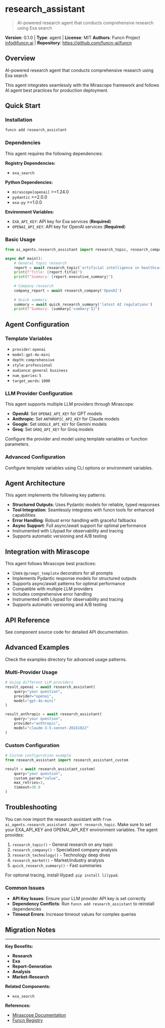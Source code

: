 # research_assistant

> AI-powered research agent that conducts comprehensive research using Exa search

**Version**: 0.1.0 | **Type**: agent | **License**: MIT
**Authors**: Funcn Project <info@funcn.ai> | **Repository**: https://github.com/funcn-ai/funcn

## Overview

AI-powered research agent that conducts comprehensive research using Exa search

This agent integrates seamlessly with the Mirascope framework and follows AI agent best practices for production deployment.

## Quick Start

### Installation

```bash
funcn add research_assistant
```

### Dependencies

This agent requires the following dependencies:

**Registry Dependencies:**

- `exa_search`

**Python Dependencies:**

- `mirascope[openai]` >=1.24.0
- `pydantic` >=2.0.0
- `exa-py` >=1.0.0

**Environment Variables:**

- `EXA_API_KEY`: API key for Exa services (**Required**)
- `OPENAI_API_KEY`: API key for OpenAI services (**Required**)

### Basic Usage

```python
from ai_agents.research_assistant import research_topic, research_company

async def main():
    # General topic research
    report = await research_topic('artificial intelligence in healthcare')
    print(f"Title: {report.title}")
    print(f"Summary: {report.executive_summary}")
    
    # Company research
    company_report = await research_company('OpenAI')
    
    # Quick summary
    summary = await quick_research_summary('latest AI regulations')
    print(f"Summary: {summary['summary']}")
```

## Agent Configuration

### Template Variables

- `provider`: `openai`
- `model`: `gpt-4o-mini`
- `depth`: `comprehensive`
- `style`: `professional`
- `audience`: `general business`
- `num_queries`: `5`
- `target_words`: `1000`

### LLM Provider Configuration

This agent supports multiple LLM providers through Mirascope:

- **OpenAI**: Set `OPENAI_API_KEY` for GPT models
- **Anthropic**: Set `ANTHROPIC_API_KEY` for Claude models
- **Google**: Set `GOOGLE_API_KEY` for Gemini models
- **Groq**: Set `GROQ_API_KEY` for Groq models

Configure the provider and model using template variables or function parameters.

### Advanced Configuration

Configure template variables using CLI options or environment variables.

## Agent Architecture

This agent implements the following key patterns:

- **Structured Outputs**: Uses Pydantic models for reliable, typed responses
- **Tool Integration**: Seamlessly integrates with funcn tools for enhanced capabilities
- **Error Handling**: Robust error handling with graceful fallbacks
- **Async Support**: Full async/await support for optimal performance
- Instrumented with Lilypad for observability and tracing
- Supports automatic versioning and A/B testing

## Integration with Mirascope

This agent follows Mirascope best practices:

- Uses `@prompt_template` decorators for all prompts
- Implements Pydantic response models for structured outputs
- Supports async/await patterns for optimal performance
- Compatible with multiple LLM providers
- Includes comprehensive error handling
- Instrumented with Lilypad for observability and tracing
- Supports automatic versioning and A/B testing

## API Reference

See component source code for detailed API documentation.

## Advanced Examples

Check the examples directory for advanced usage patterns.

### Multi-Provider Usage

```python
# Using different LLM providers
result_openai = await research_assistant(
    query="your question",
    provider="openai",
    model="gpt-4o-mini"
)

result_anthropic = await research_assistant(
    query="your question",
    provider="anthropic",
    model="claude-3-5-sonnet-20241022"
)
```

### Custom Configuration

```python
# Custom configuration example
from research_assistant import research_assistant_custom

result = await research_assistant_custom(
    query="your question",
    custom_param="value",
    max_retries=3,
    timeout=30.0
)
```

## Troubleshooting

You can now import the research assistant with `from ai_agents.research_assistant import research_topic`. Make sure to set your EXA_API_KEY and OPENAI_API_KEY environment variables. The agent provides:

1. `research_topic()` - General research on any topic
2. `research_company()` - Specialized company analysis
3. `research_technology()` - Technology deep dives
4. `research_market()` - Market/industry analysis
5. `quick_research_summary()` - Fast summaries

For optional tracing, install lilypad: `pip install lilypad`.

### Common Issues

- **API Key Issues**: Ensure your LLM provider API key is set correctly
- **Dependency Conflicts**: Run `funcn add research_assistant` to reinstall dependencies
- **Timeout Errors**: Increase timeout values for complex queries

## Migration Notes

---

**Key Benefits:**

- **Research**
- **Exa**
- **Report-Generation**
- **Analysis**
- **Market-Research**

**Related Components:**

- `exa_search`

**References:**

- [Mirascope Documentation](https://mirascope.com)
- [Funcn Registry](https://github.com/funcn-ai/funcn)
